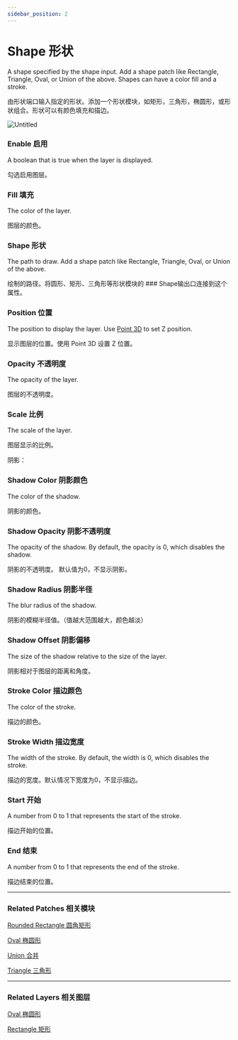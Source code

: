 ```yaml
---
sidebar_position: 2
---
```


# Shape 形状

A shape specified by the shape input. Add a shape patch like Rectangle, Triangle, Oval, or Union of the above. Shapes can have a color fill and a stroke.

由形状端口输入指定的形状。添加一个形状模块，如矩形，三角形，椭圆形，或形状组合。形状可以有颜色填充和描边。

![Untitled](https://s3.us-west-2.amazonaws.com/secure.notion-static.com/0a153a1a-4fe9-4fce-8895-65c2bda2747d/Untitled.png?X-Amz-Algorithm=AWS4-HMAC-SHA256&X-Amz-Content-Sha256=UNSIGNED-PAYLOAD&X-Amz-Credential=AKIAT73L2G45EIPT3X45%2F20220602%2Fus-west-2%2Fs3%2Faws4_request&X-Amz-Date=20220602T185723Z&X-Amz-Expires=86400&X-Amz-Signature=4c5bc8ac6c40c0cbad455b53762a8cad071094152618168c182548d27faa5ba5&X-Amz-SignedHeaders=host&response-content-disposition=filename%20%3D%22Untitled.png%22&x-id=GetObject)

### Enable 启用

A boolean that is true when the layer is displayed.

勾选启用图层。

### Fill 填充

The color of the layer.

图层的颜色。

### Shape 形状

The path to draw. Add a shape patch like Rectangle, Triangle, Oval, or Union of the above.

绘制的路径。将圆形、矩形、三角形等形状模块的 ### Shape输出口连接到这个属性。

### Position 位置

The position to display the layer. Use [Point 3D](./../Utility/Point%203D.md) to set Z position.

显示图层的位置。使用 Point 3D 设置 Z 位置。

### Opacity 不透明度

The opacity of the layer.

图层的不透明度。

### Scale 比例

The scale of the layer.

图层显示的比例。

阴影：

### Shadow Color 阴影颜色

The color of the shadow.

阴影的颜色。

### Shadow Opacity 阴影不透明度

The opacity of the shadow. By default, the opacity is 0, which disables the shadow.

阴影的不透明度。 默认值为0，不显示阴影。

### Shadow Radius 阴影半径

The blur radius of the shadow.

阴影的模糊半径值。（值越大范围越大，颜色越淡）

### Shadow Offset 阴影偏移

The size of the shadow relative to the size of the layer.

阴影相对于图层的距离和角度。

### Stroke Color 描边颜色

The color of the stroke.

描边的颜色。

### Stroke Width 描边宽度

The width of the stroke. By default, the width is 0, which disables the stroke.

描边的宽度。默认情况下宽度为0，不显示描边。

### Start 开始

A number from 0 to 1 that represents the start of the stroke.

描边开始的位置。

### End 结束

A number from 0 to 1 that represents the end of the stroke.

描边结束的位置。

------

### Related Patches 相关模块

[Rounded Rectangle 圆角矩形](https://www.notion.so/Rounded-Rectangle-682f601349ac4e8985eb9b70c98792ca)

[Oval 椭圆形](./../Shapes/Oval.md)

[Union 合并](https://www.notion.so/Union-25b8641484f545799ac0f5e2fd48620d)

[Triangle 三角形](https://www.notion.so/Triangle-de2307b4545640358caaee069a8ca536)

------

### Related Layers 相关图层

[Oval 椭圆形](./../Shapes/Oval.md)

[Rectangle 矩形](https://www.notion.so/Rectangle-d4f77c73db8f4c9393d1a4616cd27912)
